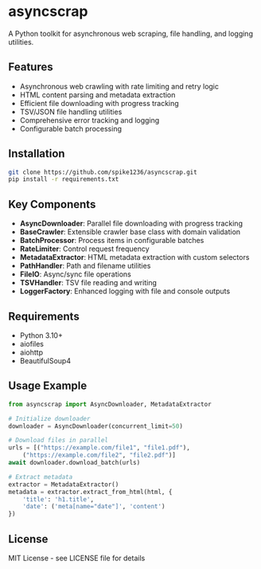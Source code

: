 # asyncscrap

A Python toolkit for asynchronous web scraping, file handling, and logging utilities.

## Features

- Asynchronous web crawling with rate limiting and retry logic
- HTML content parsing and metadata extraction
- Efficient file downloading with progress tracking
- TSV/JSON file handling utilities
- Comprehensive error tracking and logging
- Configurable batch processing

## Installation

```bash
git clone https://github.com/spike1236/asyncscrap.git
pip install -r requirements.txt
```

## Key Components

- **AsyncDownloader**: Parallel file downloading with progress tracking
- **BaseCrawler**: Extensible crawler base class with domain validation
- **BatchProcessor**: Process items in configurable batches
- **RateLimiter**: Control request frequency
- **MetadataExtractor**: HTML metadata extraction with custom selectors
- **PathHandler**: Path and filename utilities
- **FileIO**: Async/sync file operations
- **TSVHandler**: TSV file reading and writing
- **LoggerFactory**: Enhanced logging with file and console outputs

## Requirements

- Python 3.10+
- aiofiles
- aiohttp
- BeautifulSoup4

## Usage Example

```python
from asyncscrap import AsyncDownloader, MetadataExtractor

# Initialize downloader
downloader = AsyncDownloader(concurrent_limit=50)

# Download files in parallel
urls = [("https://example.com/file1", "file1.pdf"),
    ("https://example.com/file2", "file2.pdf")]
await downloader.download_batch(urls)

# Extract metadata
extractor = MetadataExtractor()
metadata = extractor.extract_from_html(html, {
    'title': 'h1.title',
    'date': ('meta[name="date"]', 'content')
})
```

## License

MIT License - see LICENSE file for details